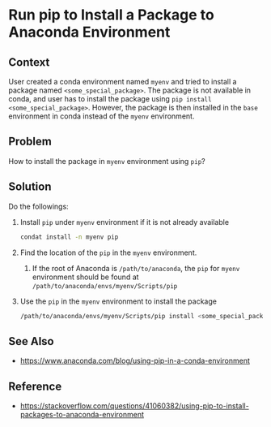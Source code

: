 # Run pip to Install a Package to Anaconda Environment

## Context

User created a conda environment named `myenv` and tried to install a package named `<some_special_package>`. The package is not available in conda, and user has to install the package using `pip install <some_special_package>`. However, the package is then installed in the `base` environment in conda instead of the `myenv` environment.

## Problem

How to install the package in `myenv` environment using `pip`?

## Solution

Do the followings:

1. Install `pip` under `myenv` environment if it is not already available

    ```bash
    condat install -n myenv pip
    ```

2. Find the location of the `pip` in the `myenv` environment.
    1. If the root of Anaconda is `/path/to/anaconda`, the `pip` for `myenv` environment should be found at `/path/to/anaconda/envs/myenv/Scripts/pip`
3. Use the `pip` in the `myenv` environment to install the package

    ```bash
    /path/to/anaconda/envs/myenv/Scripts/pip install <some_special_package>
    ```

## See Also

* https://www.anaconda.com/blog/using-pip-in-a-conda-environment

## Reference

* https://stackoverflow.com/questions/41060382/using-pip-to-install-packages-to-anaconda-environment